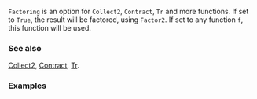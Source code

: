 `Factoring` is an option for `Collect2`, `Contract`, `Tr` and more functions. If set to `True`, the result will be factored, using `Factor2`. If set to any function `f`, this function will be used.

### See also

[Collect2](Collect2), [Contract](Contract), [Tr](Tr).

### Examples